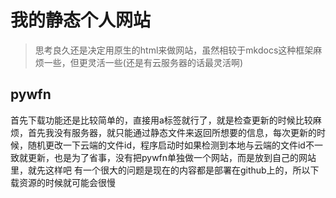 # 我的静态个人网站
> 思考良久还是决定用原生的html来做网站，虽然相较于mkdocs这种框架麻烦一些，但更灵活一些(还是有云服务器的话最灵活啊)

## pywfn
首先下载功能还是比较简单的，直接用a标签就行了，就是检查更新的时候比较麻烦，首先我没有服务器，就只能通过静态文件来返回所想要的信息，每次更新的时候，随机更改一下云端的文件id，程序启动时如果检测到本地与云端的文件id不一致就更新，也是为了省事，没有把pywfn单独做一个网站，而是放到自己的网站里，就先这样吧
有一个很大的问题是现在的内容都是部署在github上的，所以下载资源的时候就可能会很慢